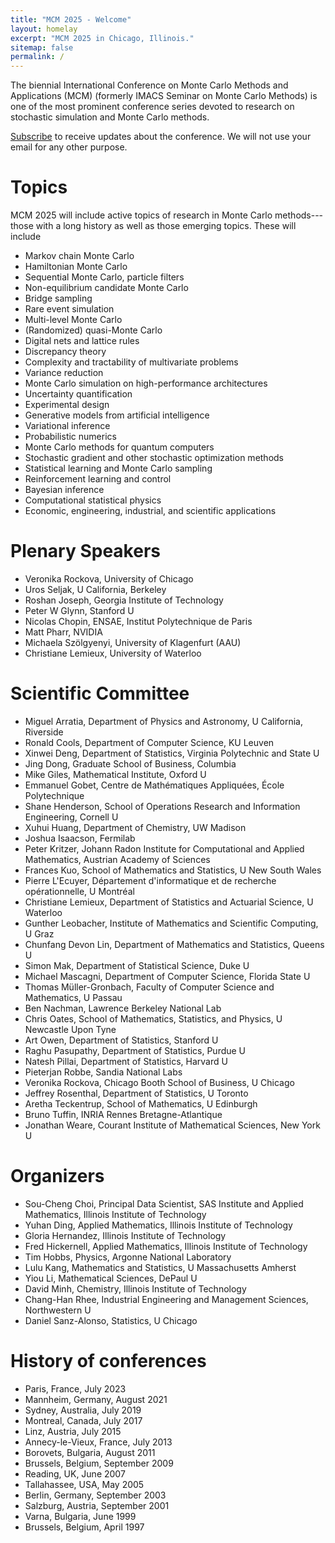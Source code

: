 ```yaml
---
title: "MCM 2025 - Welcome"
layout: homelay
excerpt: "MCM 2025 in Chicago, Illinois."
sitemap: false
permalink: /
---
```


The biennial International Conference on Monte Carlo Methods and Applications (MCM) (formerly IMACS Seminar on Monte Carlo Methods) is one of the most prominent conference series devoted to research on stochastic simulation and Monte Carlo methods.

<!--This 15th edition aims to cover traditional topics of MCM conferences (Computational statistical physics, Quasi Monte Carlo methods, Markov Chain Monte Carlo in high dimension, Multilevel methods, Rare events simulation, Stochastic gradient and other stochastic optimization methods…) as well as emerging topics coming from applications and from artificial intelligence as: Generative models, Experimental design in Uncertainty Quantification, Monte Carlo simulations and High Performance computing, Reinforcement learning and control, Statistical learning and Monte Carlo sampling, Economic and industrial applications (Deeptech, finance, medicine, climate risks for instance).
-->

[Subscribe](http://eepurl.com/iugvtk) to receive updates about the conference. We will not use your email for any other purpose.

# Topics

MCM 2025 will include active topics of research in Monte Carlo methods---those with a long history as well as those emerging topics.  These will include
* Markov chain Monte Carlo
* Hamiltonian Monte Carlo
* Sequential Monte Carlo, particle filters
* Non-equilibrium candidate Monte Carlo
* Bridge sampling
* Rare event simulation
* Multi-level Monte Carlo
* (Randomized) quasi-Monte Carlo
* Digital nets and lattice rules
* Discrepancy theory
* Complexity and tractability of multivariate problems
* Variance reduction
* Monte Carlo simulation on high-performance architectures
* Uncertainty quantification
* Experimental design
* Generative models from artificial intelligence
* Variational inference
* Probabilistic numerics
* Monte Carlo methods for quantum computers
* Stochastic gradient and other stochastic optimization methods
* Statistical learning and Monte Carlo sampling
* Reinforcement learning and control
* Bayesian inference
* Computational statistical physics
* Economic, engineering, industrial, and scientific applications

# Plenary Speakers

* Veronika Rockova, University of Chicago
* Uros Seljak, U California, Berkeley
* Roshan Joseph, Georgia Institute of Technology
* Peter W Glynn, Stanford U
* Nicolas Chopin, ENSAE, Institut Polytechnique de Paris
* Matt Pharr, NVIDIA
* Michaela Szölgyenyi, University of Klagenfurt (AAU)
* Christiane Lemieux, University of Waterloo

# Scientific Committee

* Miguel Arratia, Department of Physics and Astronomy, U California, Riverside
* Ronald Cools, Department of Computer Science, KU Leuven
* Xinwei Deng, Department of Statistics, Virginia Polytechnic and State U
* Jing Dong, Graduate School of Business, Columbia
* Mike Giles, Mathematical Institute, Oxford U
* Emmanuel Gobet, Centre de Mathématiques Appliquées, École Polytechnique
* Shane Henderson, School of Operations Research and Information Engineering, Cornell U
* Xuhui Huang, Department of Chemistry, UW Madison
* Joshua Isaacson, Fermilab
* Peter Kritzer, Johann Radon Institute for Computational and Applied Mathematics, Austrian Academy of Sciences
* Frances Kuo, School of Mathematics and Statistics, U New South Wales
* Pierre L'Ecuyer, Département d'informatique et de recherche opérationnelle, U Montréal
* Christiane Lemieux, Department of Statistics and Actuarial Science, U Waterloo
* Gunther Leobacher, Institute of Mathematics and Scientific Computing, U Graz
* Chunfang Devon Lin, Department of Mathematics and Statistics, Queens U
* Simon Mak, Department of Statistical Science, Duke U
* Michael Mascagni, Department of Computer Science, Florida State U
* Thomas Müller-Gronbach, Faculty of Computer Science and Mathematics, U Passau
* Ben Nachman, Lawrence Berkeley National Lab
* Chris Oates, School of Mathematics, Statistics, and Physics, U Newcastle Upon Tyne
* Art Owen, Department of Statistics, Stanford U
* Raghu Pasupathy, Department of Statistics, Purdue U
* Natesh Pillai, Department of Statistics, Harvard U
* Pieterjan Robbe, Sandia National Labs
* Veronika Rockova, Chicago Booth School of Business, U Chicago
* Jeffrey Rosenthal, Department of Statistics, U Toronto
* Aretha Teckentrup, School of Mathematics, U Edinburgh
* Bruno Tuffin, INRIA Rennes Bretagne-Atlantique
* Jonathan Weare, Courant Institute of Mathematical Sciences, New York U

# Organizers

* Sou-Cheng Choi, Principal Data Scientist, SAS Institute and Applied Mathematics, Illinois Institute of Technology
* Yuhan Ding, Applied Mathematics, Illinois Institute of Technology
* Gloria Hernandez, Illinois Institute of Technology
* Fred Hickernell, Applied Mathematics, Illinois Institute of Technology
* Tim Hobbs, Physics, Argonne National Laboratory
* Lulu Kang, Mathematics and Statistics, U Massachusetts Amherst
* Yiou Li, Mathematical Sciences, DePaul U
* David Minh, Chemistry, Illinois Institute of Technology
* Chang-Han Rhee, Industrial Engineering and Management Sciences, Northwestern U
* Daniel Sanz-Alonso, Statistics, U Chicago

# History of conferences

* Paris, France, July 2023
* Mannheim, Germany, August 2021
* Sydney, Australia, July 2019
* Montreal, Canada, July 2017
* Linz, Austria, July 2015
* Annecy-le-Vieux, France, July 2013
* Borovets, Bulgaria, August 2011
* Brussels, Belgium, September 2009
* Reading, UK, June 2007
* Tallahassee, USA, May 2005
* Berlin, Germany, September 2003
* Salzburg, Austria, September 2001
* Varna, Bulgaria, June 1999
* Brussels, Belgium, April 1997